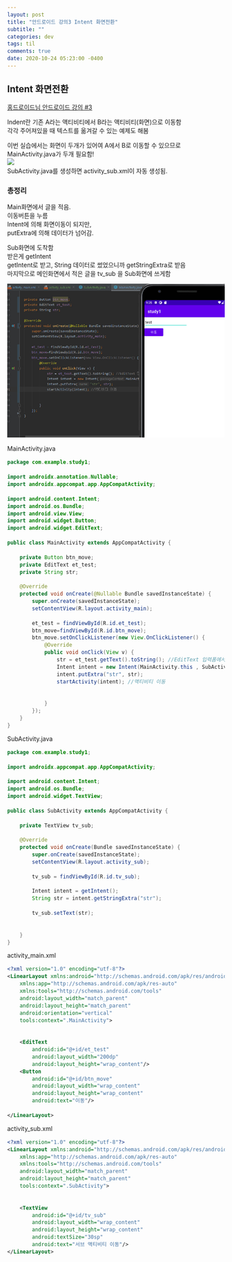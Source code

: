```yaml
---
layout: post
title: "안드로이드 강의3 Intent 화면전환"
subtitle: ""
categories: dev
tags: til
comments: true
date: 2020-10-24 05:23:00 -0400
---
```


## Intent 화면전환  
[홍드로이드님 안드로이드 강의 #3](https://youtu.be/EKCQ6sxMWNo)     

Indent란 기존 A라는 액티비티에서 B라는 액티비티(화면)으로 이동함    
각각 주어져있을 때 텍스트를 옮겨갈 수 있는 예제도 해봄  

이번 실습에서는 화면이 두개가 있어여 A에서 B로 이동할 수 있으므로   
MainActivity.java가 두개 필요함!    
<img src="/assets/img/posts/Cap 2020-10-24 05-36-22-.jpg">  
SubActivity.java를 생성하면 activity_sub.xml이 자동 생성됨.      


### 총정리 
Main화면에서 글을 적음.     
이동버튼을 누름     
Intent에 의해 화면이동이 되지만,    
putExtra에 의해 데이터가 넘어감.    

Sub화면에 도착함    
받은게 getIntent    
getIntent로 받고, String 데이터로 썼었으니까 getStringExtra로 받음      
마지막으로 메인화면에서 적은 글을 tv_sub 을 Sub화면에 쓰게함

<img src ="/assets/img/posts/Cap 2020-10-24 06-05-44-036.jpg">

MainActivity.java   
```java
package com.example.study1;

import androidx.annotation.Nullable;
import androidx.appcompat.app.AppCompatActivity;

import android.content.Intent;
import android.os.Bundle;
import android.view.View;
import android.widget.Button;
import android.widget.EditText;

public class MainActivity extends AppCompatActivity {

    private Button btn_move;
    private EditText et_test;
    private String str;

    @Override
    protected void onCreate(@Nullable Bundle savedInstanceState) {
        super.onCreate(savedInstanceState);
        setContentView(R.layout.activity_main);

        et_test = findViewById(R.id.et_test);
        btn_move=findViewById(R.id.btn_move);
        btn_move.setOnClickListener(new View.OnClickListener() {
            @Override
            public void onClick(View v) {
                str = et_test.getText().toString(); //EditText 입력폼에서 받아온 텍스트가 Sub화면에 출력됨
                Intent intent = new Intent(MainActivity.this , SubActivity.class ); //첫번째 인자는 현재 액티비티, 두번째는 이동하고 싶은 액티비
                intent.putExtra("str", str);
                startActivity(intent); //액티비티 이동


            }
        });
    }
}
```

SubActivity.java
```java
package com.example.study1;

import androidx.appcompat.app.AppCompatActivity;

import android.content.Intent;
import android.os.Bundle;
import android.widget.TextView;

public class SubActivity extends AppCompatActivity {

    private TextView tv_sub;

    @Override
    protected void onCreate(Bundle savedInstanceState) {
        super.onCreate(savedInstanceState);
        setContentView(R.layout.activity_sub);

        tv_sub = findViewById(R.id.tv_sub);

        Intent intent = getIntent();
        String str = intent.getStringExtra("str");

        tv_sub.setText(str);


    }
}
```


activity_main.xml   

```xml
<?xml version="1.0" encoding="utf-8"?>
<LinearLayout xmlns:android="http://schemas.android.com/apk/res/android"
    xmlns:app="http://schemas.android.com/apk/res-auto"
    xmlns:tools="http://schemas.android.com/tools"
    android:layout_width="match_parent"
    android:layout_height="match_parent"
    android:orientation="vertical"
    tools:context=".MainActivity">


    <EditText
        android:id="@+id/et_test"
        android:layout_width="200dp"
        android:layout_height="wrap_content"/>
    <Button
        android:id="@+id/btn_move"
        android:layout_width="wrap_content"
        android:layout_height="wrap_content"
        android:text="이동"/>

</LinearLayout>
```

activity_sub.xml
```xml
<?xml version="1.0" encoding="utf-8"?>
<LinearLayout xmlns:android="http://schemas.android.com/apk/res/android"
    xmlns:app="http://schemas.android.com/apk/res-auto"
    xmlns:tools="http://schemas.android.com/tools"
    android:layout_width="match_parent"
    android:layout_height="match_parent"
    tools:context=".SubActivity">


    <TextView
        android:id="@+id/tv_sub"
        android:layout_width="wrap_content"
        android:layout_height="wrap_content"
        android:textSize="30sp"
        android:text="서브 액티비티 이동"/>
</LinearLayout>
```
